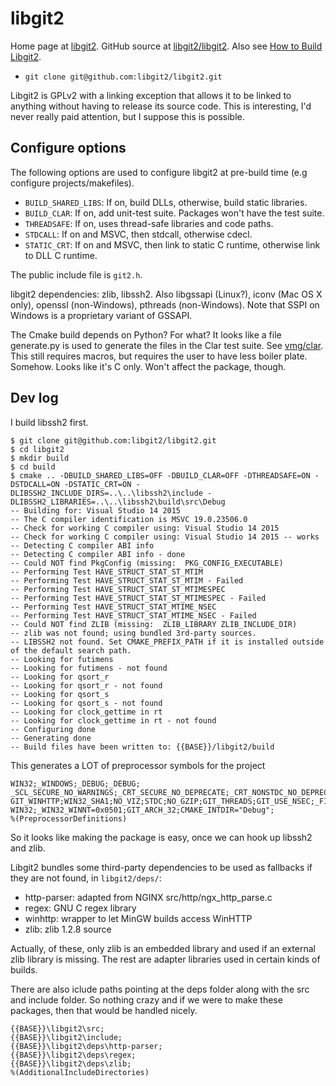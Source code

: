 # libgit2

Home page at [libgit2](https://libgit2.github.com/). GitHub source at [libgit2/libgit2](https://github.com/libgit2/libgit2). Also see [How to Build Libgit2](https://libgit2.github.com/docs/guides/build-and-link/).

- `git clone git@github.com:libgit2/libgit2.git`

Libgit2 is GPLv2 with a linking exception that allows it to be linked to anything without having to release
its source code. This is interesting, I'd never really paid attention, but I suppose this is possible.

## Configure options

The following options are used to configure libgit2 at pre-build time (e.g configure projects/makefiles).

- `BUILD_SHARED_LIBS`: If on, build DLLs, otherwise, build static libraries.
- `BUILD_CLAR`: If on, add unit-test suite. Packages won't have the test suite.
- `THREADSAFE`: If on, uses thread-safe libraries and code paths.
- `STDCALL`: If on and MSVC, then stdcall, otherwise cdecl.
- `STATIC_CRT`: If on and MSVC, then link to static C runtime, otherwise link to DLL C runtime.

The public include file is `git2.h`.

libgit2 dependencies: zlib, libssh2. Also libgssapi (Linux?), iconv (Mac OS X only), openssl (non-Windows),
pthreads (non-Windows). Note that SSPI on Windows is a proprietary variant of GSSAPI.

The Cmake build depends on Python? For what? It looks like a file generate.py is used to generate the files
in the Clar test suite. See [vmg/clar](https://github.com/vmg/clar). This still requires macros, but
requires the user to have less boiler plate. Somehow. Looks like it's C only. Won't affect the package, though.

## Dev log

I build libssh2 first.

```
$ git clone git@github.com:libgit2/libgit2.git
$ cd libgit2
$ mkdir build
$ cd build
$ cmake .. -DBUILD_SHARED_LIBS=OFF -DBUILD_CLAR=OFF -DTHREADSAFE=ON -DSTDCALL=ON -DSTATIC_CRT=ON -DLIBSSH2_INCLUDE_DIRS=..\..\libssh2\include -DLIBSSH2_LIBRARIES=..\..\libssh2\build\src\Debug
-- Building for: Visual Studio 14 2015
-- The C compiler identification is MSVC 19.0.23506.0
-- Check for working C compiler using: Visual Studio 14 2015
-- Check for working C compiler using: Visual Studio 14 2015 -- works
-- Detecting C compiler ABI info
-- Detecting C compiler ABI info - done
-- Could NOT find PkgConfig (missing:  PKG_CONFIG_EXECUTABLE)
-- Performing Test HAVE_STRUCT_STAT_ST_MTIM
-- Performing Test HAVE_STRUCT_STAT_ST_MTIM - Failed
-- Performing Test HAVE_STRUCT_STAT_ST_MTIMESPEC
-- Performing Test HAVE_STRUCT_STAT_ST_MTIMESPEC - Failed
-- Performing Test HAVE_STRUCT_STAT_MTIME_NSEC
-- Performing Test HAVE_STRUCT_STAT_MTIME_NSEC - Failed
-- Could NOT find ZLIB (missing:  ZLIB_LIBRARY ZLIB_INCLUDE_DIR)
-- zlib was not found; using bundled 3rd-party sources.
-- LIBSSH2 not found. Set CMAKE_PREFIX_PATH if it is installed outside of the default search path.
-- Looking for futimens
-- Looking for futimens - not found
-- Looking for qsort_r
-- Looking for qsort_r - not found
-- Looking for qsort_s
-- Looking for qsort_s - not found
-- Looking for clock_gettime in rt
-- Looking for clock_gettime in rt - not found
-- Configuring done
-- Generating done
-- Build files have been written to: {{BASE}}/libgit2/build
```

This generates a LOT of preprocessor symbols for the project

```
WIN32;_WINDOWS;_DEBUG;_DEBUG;
_SCL_SECURE_NO_WARNINGS;_CRT_SECURE_NO_DEPRECATE;_CRT_NONSTDC_NO_DEPRECATE;
GIT_WINHTTP;WIN32_SHA1;NO_VIZ;STDC;NO_GZIP;GIT_THREADS;GIT_USE_NSEC;_FILE_OFFSET_BITS=64;
WIN32;_WIN32_WINNT=0x0501;GIT_ARCH_32;CMAKE_INTDIR="Debug";
%(PreprocessorDefinitions)
```

So it looks like making the package is easy, once we can hook up libssh2 and zlib.

Libgit2 bundles some third-party dependencies to be used as fallbacks if they are not found, in `libgit2/deps/`:

- http-parser: adapted from NGINX src/http/ngx_http_parse.c
- regex: GNU C regex library
- winhttp: wrapper to let MinGW builds access WinHTTP
- zlib: zlib 1.2.8 source

Actually, of these, only zlib is an embedded library and used if an external zlib library is missing. The
rest are adapter libraries used in certain kinds of builds.

There are also iclude paths pointing at the deps folder along with the src and include folder. So nothing crazy
and if we were to make these packages, then that would be handled nicely.

```
{{BASE}}\libgit2\src;
{{BASE}}\libgit2\include;
{{BASE}}\libgit2\deps\http-parser;
{{BASE}}\libgit2\deps\regex;
{{BASE}}\libgit2\deps\zlib;
%(AdditionalIncludeDirectories)
```
